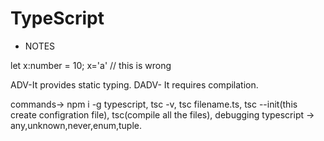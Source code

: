 # TypeScript

* NOTES

let x:number = 10;
x='a'  // this is wrong

ADV-It provides static typing.
DADV- It requires compilation.

commands-> npm i -g typescript, tsc -v, tsc filename.ts, tsc --init(this create configration file), tsc(compile all the files),
debugging
typescript -> any,unknown,never,enum,tuple.
